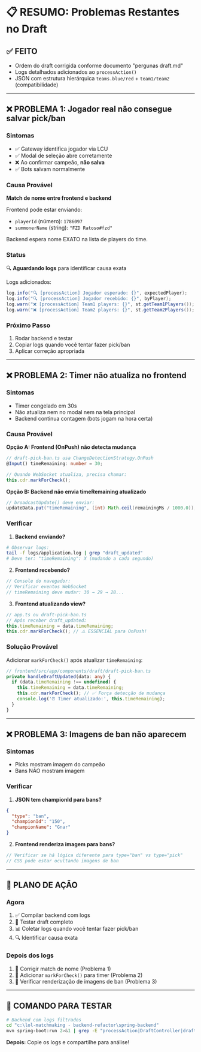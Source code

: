 # 📋 RESUMO: Problemas Restantes no Draft

## ✅ FEITO

- Ordem do draft corrigida conforme documento "pergunas draft.md"
- Logs detalhados adicionados ao `processAction()`
- JSON com estrutura hierárquica `teams.blue/red` + `team1/team2` (compatibilidade)

---

## ❌ PROBLEMA 1: Jogador real não consegue salvar pick/ban

### Sintomas

- ✅ Gateway identifica jogador via LCU
- ✅ Modal de seleção abre corretamente
- ❌ Ao confirmar campeão, **não salva**
- ✅ Bots salvam normalmente

### Causa Provável

**Match de nome entre frontend e backend**

Frontend pode estar enviando:

- `playerId` (número): `1786097`
- `summonerName` (string): `"FZD Ratoso#fzd"`

Backend espera nome EXATO na lista de players do time.

### Status

🔍 **Aguardando logs** para identificar causa exata

Logs adicionados:

```java
log.info("🔍 [processAction] Jogador esperado: {}", expectedPlayer);
log.info("🔍 [processAction] Jogador recebido: {}", byPlayer);
log.warn("❌ [processAction] Team1 players: {}", st.getTeam1Players());
log.warn("❌ [processAction] Team2 players: {}", st.getTeam2Players());
```

### Próximo Passo

1. Rodar backend e testar
2. Copiar logs quando você tentar fazer pick/ban
3. Aplicar correção apropriada

---

## ❌ PROBLEMA 2: Timer não atualiza no frontend

### Sintomas

- Timer congelado em 30s
- Não atualiza nem no modal nem na tela principal
- Backend continua contagem (bots jogam na hora certa)

### Causa Provável

**Opção A: Frontend (OnPush) não detecta mudança**

```typescript
// draft-pick-ban.ts usa ChangeDetectionStrategy.OnPush
@Input() timeRemaining: number = 30;

// Quando WebSocket atualiza, precisa chamar:
this.cdr.markForCheck();
```

**Opção B: Backend não envia timeRemaining atualizado**

```java
// broadcastUpdate() deve enviar:
updateData.put("timeRemaining", (int) Math.ceil(remainingMs / 1000.0));
```

### Verificar

1. **Backend enviando?**

```bash
# Observar logs:
tail -f logs/application.log | grep "draft_updated"
# Deve ter: "timeRemaining": X (mudando a cada segundo)
```

2. **Frontend recebendo?**

```typescript
// Console do navegador:
// Verificar eventos WebSocket
// timeRemaining deve mudar: 30 → 29 → 28...
```

3. **Frontend atualizando view?**

```typescript
// app.ts ou draft-pick-ban.ts
// Após receber draft_updated:
this.timeRemaining = data.timeRemaining;
this.cdr.markForCheck(); // ⚠️ ESSENCIAL para OnPush!
```

### Solução Provável

Adicionar `markForCheck()` após atualizar `timeRemaining`:

```typescript
// frontend/src/app/components/draft/draft-pick-ban.ts
private handleDraftUpdated(data: any) {
  if (data.timeRemaining !== undefined) {
    this.timeRemaining = data.timeRemaining;
    this.cdr.markForCheck(); // ✅ Força detecção de mudança
    console.log('⏰ Timer atualizado:', this.timeRemaining);
  }
}
```

---

## ❌ PROBLEMA 3: Imagens de ban não aparecem

### Sintomas

- Picks mostram imagem do campeão
- Bans NÃO mostram imagem

### Verificar

1. **JSON tem championId para bans?**

```json
{
  "type": "ban",
  "championId": "150",
  "championName": "Gnar"
}
```

2. **Frontend renderiza imagem para bans?**

```typescript
// Verificar se há lógica diferente para type="ban" vs type="pick"
// CSS pode estar ocultando imagens de ban
```

---

## 🎯 PLANO DE AÇÃO

### Agora

1. ✅ Compilar backend com logs
2. 🧪 Testar draft completo
3. 📊 Coletar logs quando você tentar fazer pick/ban
4. 🔍 Identificar causa exata

### Depois dos logs

1. 🔧 Corrigir match de nome (Problema 1)
2. 🔧 Adicionar `markForCheck()` para timer (Problema 2)  
3. 🔧 Verificar renderização de imagens de ban (Problema 3)

---

## 🚀 COMANDO PARA TESTAR

```bash
# Backend com logs filtrados
cd "c:\lol-matchmaking - backend-refactor\spring-backend"
mvn spring-boot:run 2>&1 | grep -E "processAction|DraftController|draft_updated"
```

**Depois:** Copie os logs e compartilhe para análise!
